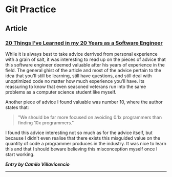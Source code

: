 # Git Practice
## Article
### [20 Things I’ve Learned in my 20 Years as a Software Engineer](https://www.simplethread.com/20-things-ive-learned-in-my-20-years-as-a-software-engineer/)

While it is always best to take advice derrived from personal experience with a grain of salt, it was interesting to read up on the pieces of advice that this software engineer deemed valuable after his years of experience in the field. The general ghist of the article and most of the advice pertain to the idea that you'll still be learning, still have questions, and still deal with unoptimized code no matter how much experience you'll have. Its reassuring to know that even seasoned veterans run into the same problems as a computer science student like myself.

Another piece of advice I found valuable was number 10, where the author states that:

>"We should be far more focused on avoiding 0.1x programmers than finding 10x programmers." 

I found this advice interesting not so much as for the advice itself, but because I didn't even realise that there exists this misguided value on the quantity of code a programmer produces in the industry. It was nice to learn this and that I should beware believing this misconception myself once I start working.

***Entry by Camilo Villavicencio***

---

